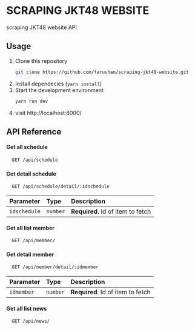 # SCRAPING JKT48 WEBSITE

scraping JKT48 website API

## Usage

1. Clone this repository
   ```bash
   git clone https://github.com/faruuhan/scraping-jkt48-website.git
   ```
2. Install dependecies (`yarn install`)
3. Start the development environment
   ```bash
   yarn run dev
   ```
4. visit http://localhost:8000/

## API Reference

#### Get all schedule

```bash
  GET /api/schedule
```

#### Get detail schedule

```bash
  GET /api/schedule/detail/:idschedule
```

| Parameter    | Type     | Description                       |
| :----------- | :------- | :-------------------------------- |
| `idschedule` | `number` | **Required**. Id of item to fetch |

#### Get all list member

```bash
  GET /api/member/
```

#### Get detail member

```bash
  GET /api/member/detail/:idmember
```

| Parameter  | Type     | Description                       |
| :--------- | :------- | :-------------------------------- |
| `idmember` | `number` | **Required**. Id of item to fetch |

#### Get all list news

```bash
  GET /api/news/
```
